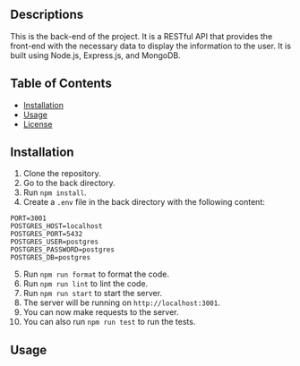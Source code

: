 ## Descriptions

This is the back-end of the project. It is a RESTful API that provides the front-end with the necessary data to display the information to the user. It is built using Node.js, Express.js, and MongoDB.

## Table of Contents

- [Installation](#installation)
- [Usage](#usage)
- [License](#license)

## Installation

1. Clone the repository.
2. Go to the back directory.
3. Run `npm install`.
4. Create a `.env` file in the back directory with the following content:

```env
PORT=3001
POSTGRES_HOST=localhost
POSTGRES_PORT=5432
POSTGRES_USER=postgres
POSTGRES_PASSWORD=postgres
POSTGRES_DB=postgres
```

5. Run `npm run format` to format the code.
6. Run `npm run lint` to lint the code.
7. Run `npm run start` to start the server.
8. The server will be running on `http://localhost:3001`.
9. You can now make requests to the server.
10. You can also run `npm run test` to run the tests.

## Usage

